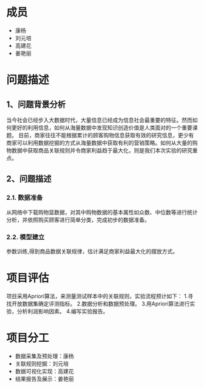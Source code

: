 # 成员
* 康杨
* 刘元培
* 高建花
* 姜艳丽
# 问题描述
## 1、问题背景分析
当今社会已经步入大数据时代，大量信息已经成为信息社会最重要的特征。然而如何更好的利用信息，如何从海量数据中发现知识创造价值是人类面对的一个重要课题。
目前，商家往往不能根据累计的顾客购物信息获取有效的研究信息，更少有商家可以利用数据挖掘的方式从海量数据中获取有利的营销策略。如何从大量的购物数据中获取商品关联规则并令商家利益趋于最大化，则是我们本次实验的研究重点。
## 2、问题描述
### 2.1. 数据准备
从网络中下载购物篮数据，对其中购物数据的基本属性如众数、中位数等进行统计分析，并依照购买顾客进行简单分类，完成初步的数据准备。
### 2.2. 模型建立
参数训练,得到商品数据关联规律，估计满足商家利益最大化的摆放方式。
# 项目评估
项目采用Apriori算法，来测量测试样本中的关联规则，实验流程预计如下：
 1.寻找开放数据集确定评测指标。
 2.数据分析和数据预处理。
 3.用Apriori算法进行实验，分析利润影响因素。
 4.编写实验报告。
# 项目分工
*	数据采集及预处理：康杨
*	关联规则挖掘：刘元培
* 数据可视化实现：高建花
* 结果报告及展示：姜艳丽
